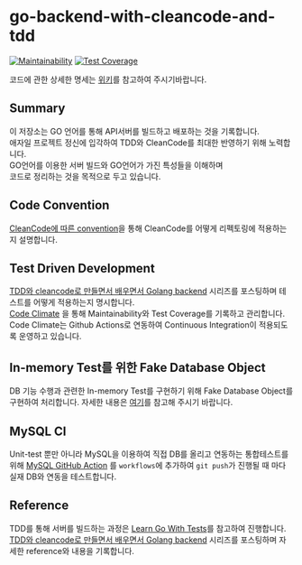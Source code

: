 # go-backend-with-cleancode-and-tdd
[![Maintainability](https://api.codeclimate.com/v1/badges/26b230fc84f3d4f9dac0/maintainability)](https://codeclimate.com/github/hyun06000/go-backend-with-cleancode-and-tdd/maintainability)
[![Test Coverage](https://api.codeclimate.com/v1/badges/26b230fc84f3d4f9dac0/test_coverage)](https://codeclimate.com/github/hyun06000/go-backend-with-cleancode-and-tdd/test_coverage)  
  
코드에 관한 상세한 명세는 [위키](https://github.com/hyun06000/go-backend-with-cleancode-and-tdd/wiki)를 참고하여 주시기바랍니다.


## Summary
이 저장소는 GO 언어를 통해 API서버를 빌드하고 배포하는 것을 기록합니다.  
애자일 프로젝트 정신에 입각하여 TDD와 CleanCode를 최대한 반영하기 위해 노력합니다.  
GO언어를 이용한 서버 빌드와 GO언어가 가진 특성들을 이해하며  
코드로 정리하는 것을 목적으로 두고 있습니다.  

## Code Convention
[CleanCode에 따른 convention](https://github.com/hyun06000/go-backend-with-cleancode-and-tdd/wiki/CleanCode%EC%97%90-%EB%94%B0%EB%A5%B8-convention)을 통해 CleanCode를 어떻게 리펙토링에 적용하는지 설명합니다.  
  
## Test Driven Development  
[TDD와 cleancode로 만들면서 배우면서 Golang backend](https://davi06000.tistory.com/137?category=925226) 시리즈를 포스팅하며 테스트를 어떻게 적용하는지 명시합니다.  
[Code Climate](https://codeclimate.com/github/hyun06000/go-backend-with-cleancode-and-tdd) 을 통해 Maintainability와 Test Coverage를 기록하고 관리합니다.
Code Climate는 Github Actions로 연동하여 Continuous Integration이 적용되도록 운영하고 있습니다.  
  
## In-memory Test를 위한 Fake Database Object  
DB 기능 수행과 관련한 In-memory Test를 구현하기 위해 Fake Database Object를 구현하여 처리합니다. 자세한 내용은 [여기](https://github.com/hyun06000/go-backend-with-cleancode-and-tdd/wiki/%5B-Docs-%5D-FakeDB-module)를 참고해 주시기 바랍니다.  

## MySQL CI  
Unit-test 뿐만 아니라 MySQL을 이용하여 직접 DB를 올리고 연동하는 통합테스트를 위해 [MySQL GitHub Action](https://github.com/marketplace/actions/setup-mysql#:~:text=MySQL%20v1%20release-,MySQL%20GitHub%20Action,MySQL%2C%20see%20The%20Default%20MySQL.) 를 `workflows`에 추가하여 `git push`가 진행될 때 마다 실재 DB와 연동을 테스트합니다.  


## Reference
TDD를 통해 서버를 빌드하는 과정은 [Learn Go With Tests](https://quii.gitbook.io/learn-go-with-tests/)를 참고하여 진행합니다.  
[TDD와 cleancode로 만들면서 배우면서 Golang backend](https://davi06000.tistory.com/137?category=925226) 시리즈를 포스팅하며 자세한 reference와 내용을 기록합니다.
  
